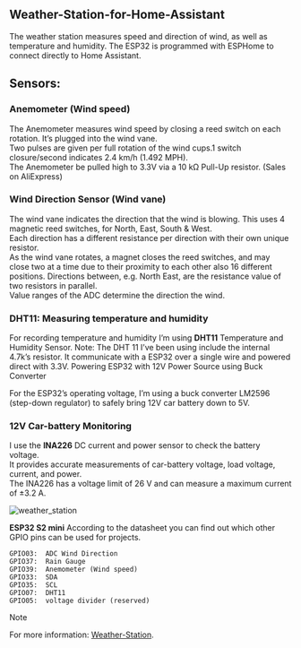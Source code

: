 ## Weather-Station-for-Home-Assistant
The weather station measures speed and direction of wind, as well as temperature and humidity. The ESP32 is programmed with ESPHome to connect directly to Home Assistant.

## Sensors:
### Anemometer (Wind speed)

The Anemometer measures wind speed by closing a reed switch on each rotation. It’s plugged into the wind vane.  
Two pulses are given per full rotation of the wind cups.1 switch closure/second indicates 2.4 km/h (1.492 MPH).  
The Anemometer be pulled high to 3.3V via a 10 kΩ Pull-Up resistor. (Sales on AliExpress)  

### Wind Direction Sensor  (Wind vane)
The wind vane indicates the direction that the wind is blowing. This uses 4 magnetic reed switches, for North, East, South & West.  
Each direction has a different resistance per direction with their own unique resistor.  
As the wind vane rotates, a magnet closes the reed switches, and may close two at a time due to their proximity to each other also 16 different positions. Directions between, e.g. North East, are the resistance value of two resistors in parallel.  
Value ranges of the ADC determine the direction the wind.  

### DHT11: Measuring temperature and humidity
For recording temperature and humidity I’m using **DHT11** Temperature and Humidity Sensor.
Note: The DHT 11 I’ve been using include the internal 4.7k’s resistor.
It communicate with a ESP32 over a single wire and powered direct with 3.3V.
Powering ESP32 with 12V Power Source using Buck Converter

For the ESP32’s operating voltage, I’m using a buck converter LM2596 (step-down regulator) to safely bring 12V car battery down to 5V.

### 12V Car-battery Monitoring
I use the **INA226** DC current and power sensor to check the battery voltage.  
It provides accurate measurements of car-battery voltage, load voltage, current, and power.  
The INA226 has a voltage limit of 26 V and can measure a maximum current of ±3.2 A.  

![weather_station](https://github.com/user-attachments/assets/d8cf0e8d-2df1-443a-9cf3-b961a86efe49)

**ESP32 S2 mini** According to the datasheet you can find out which other GPIO pins can be used for projects.  

    GPIO03:  ADC Wind Direction
    GPIO37:  Rain Gauge
    GPIO39:  Anemometer (Wind speed)
    GPIO33:  SDA
    GPIO35:  SCL
    GPIO07:  DHT11
    GPIO05:  voltage divider (reserved)

> [!NOTE]
> For more information: [Weather-Station](https://forgani.com/electronics-projects/weather-station-home-assistant-esphome/).


